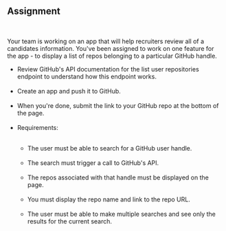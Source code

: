 <h2>Assignment</h2><br>
<p>Your team is working on an app that will help recruiters review all of a candidates information. You've been assigned to work on one feature for the app - to display a list of repos belonging to a particular GitHub handle.
<br>
<ul>
<li>Review GitHub's API documentation for the list user repositories endpoint to understand how this endpoint works.</li>
<br>
<li>Create an app and push it to GitHub.</li>
<br>
<li>When you're done, submit the link to your GitHub repo at the bottom of the page.</li>
<br>
<li>Requirements:</li><br>
<ul>
<li>The user must be able to search for a GitHub user handle.</li><br>
<li>The search must trigger a call to GitHub's API.</li><br>
<li>The repos associated with that handle must be displayed on the page.</li><br>
<li>You must display the repo name and link to the repo URL.</li><br>
<li>The user must be able to make multiple searches and see only the results for the current search.</li><br>
</ul>
</ul>
